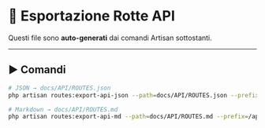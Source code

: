 <!-- ─────────────────────────────────────────────────────────────────────────────
  Documento: docs/API/README.md
  Scopo: spiega come esportare le rotte API in JSON/MD
────────────────────────────────────────────────────────────────────────────── -->

# 📜 Esportazione Rotte API

Questi file sono **auto-generati** dai comandi Artisan sottostanti.

---

## ▶️ Comandi

```bash
# JSON → docs/API/ROUTES.json
php artisan routes:export-api-json --path=docs/API/ROUTES.json --prefix=/api/v1

# Markdown → docs/API/ROUTES.md
php artisan routes:export-api-md --path=docs/API/ROUTES.md --prefix=/api/v1
```
